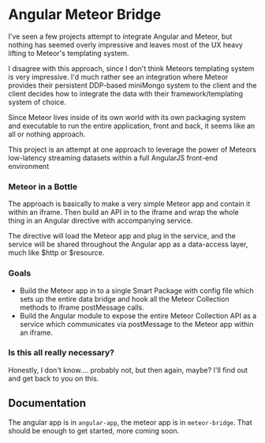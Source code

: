 # Angular Meteor Bridge

I've seen a few projects attempt to integrate Angular and Meteor, but nothing has seemed overly impressive and leaves most of the UX heavy lifting to Meteor's templating system.

I disagree with this approach, since I don't think Meteors templating system is very impressive.  I'd much rather see an integration where Meteor provides their persistent DDP-based miniMongo system to the client and the client decides how to integrate the data with their framework/templating system of choice.

Since Meteor lives inside of its own world with its own packaging system and executable to run the entire application, front and back, it seems like an all or nothing approach.

This project is an attempt at one approach to leverage the power of Meteors low-latency streaming datasets within a full AngularJS front-end environment

### Meteor in a Bottle

The approach is basically to make a very simple Meteor app and contain it within an iframe.  Then build an API in to the iframe and wrap the whole thing in an Angular directive with accompanying service.

The directive will load the Meteor app and plug in the service, and the service will be shared throughout the Angular app as a data-access layer, much like $http or $resource.

### Goals

* Build the Meteor app in to a single Smart Package with config file which sets up the entire data bridge and hook all the Meteor Collection methods to iframe postMessage calls.
* Build the Angular module to expose the entire Meteor Collection API as a service which communicates via postMessage to the Meteor app within an iframe.

### Is this all really necessary?

Honestly, I don't know.... probably not, but then again, maybe?  I'll find out and get back to you on this.

## Documentation

The angular app is in `angular-app`, the meteor app is in `meteor-bridge`.  That should be enough to get started, more coming soon.